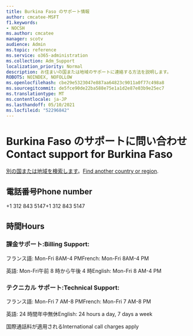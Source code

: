 ```yaml
---
title: Burkina Faso のサポート情報
author: cmcatee-MSFT
f1.keywords:
- NOCSH
ms.author: cmcatee
manager: scotv
audience: Admin
ms.topic: reference
ms.service: o365-administration
ms.collection: Adm_Support
localization_priority: Normal
description: お住まいの国または地域のサポートに連絡する方法を説明します。
ROBOTS: NOINDEX, NOFOLLOW
ms.openlocfilehash: cbe29e5323047e887aa64823c9011a0f77c498a8
ms.sourcegitcommit: de5fce90de22ba588e75e1a1d2e87e03b9e25ec7
ms.translationtype: MT
ms.contentlocale: ja-JP
ms.lasthandoff: 05/10/2021
ms.locfileid: "52296842"
---
```

# <a name="contact-support-for-burkina-faso"></a><span data-ttu-id="94b15-103">Burkina Faso のサポートに問い合わせ</span><span class="sxs-lookup"><span data-stu-id="94b15-103">Contact support for Burkina Faso</span></span>

<span data-ttu-id="94b15-104">[別の国または地域を検索します](../../business-video/get-help-support.md)。</span><span class="sxs-lookup"><span data-stu-id="94b15-104">[Find another country or region](../../business-video/get-help-support.md).</span></span>

## <a name="phone-number"></a><span data-ttu-id="94b15-105">電話番号</span><span class="sxs-lookup"><span data-stu-id="94b15-105">Phone number</span></span>
<span data-ttu-id="94b15-106">+1 312 843 5147</span><span class="sxs-lookup"><span data-stu-id="94b15-106">+1 312 843 5147</span></span>

## <a name="hours"></a><span data-ttu-id="94b15-107">時間</span><span class="sxs-lookup"><span data-stu-id="94b15-107">Hours</span></span>
### <a name="billing-support"></a><span data-ttu-id="94b15-108">課金サポート:</span><span class="sxs-lookup"><span data-stu-id="94b15-108">Billing Support:</span></span>

<span data-ttu-id="94b15-109">フランス語: Mon-Fri 8AM-4 PM</span><span class="sxs-lookup"><span data-stu-id="94b15-109">French: Mon-Fri 8AM-4 PM</span></span>

<span data-ttu-id="94b15-110">英語: Mon-Fri午前 8 時から午後 4 時</span><span class="sxs-lookup"><span data-stu-id="94b15-110">English: Mon-Fri 8 AM-4 PM</span></span>

### <a name="technical-support"></a><span data-ttu-id="94b15-111">テクニカル サポート:</span><span class="sxs-lookup"><span data-stu-id="94b15-111">Technical Support:</span></span>

<span data-ttu-id="94b15-112">フランス語: Mon-Fri 7 AM-8 PM</span><span class="sxs-lookup"><span data-stu-id="94b15-112">French: Mon-Fri 7 AM-8 PM</span></span>

<span data-ttu-id="94b15-113">英語: 24 時間年中無休</span><span class="sxs-lookup"><span data-stu-id="94b15-113">English: 24 hours a day, 7 days a week</span></span>

<span data-ttu-id="94b15-114">国際通話料が適用される</span><span class="sxs-lookup"><span data-stu-id="94b15-114">International call charges apply</span></span>
